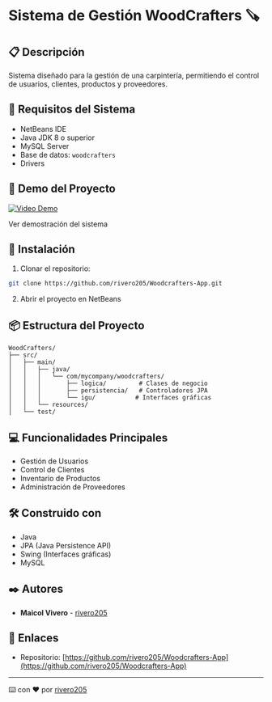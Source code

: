 # Sistema de Gestión WoodCrafters 🪚

## 📋 Descripción
Sistema diseñado para la gestión de una carpintería, permitiendo el control de usuarios, clientes, productos y proveedores.

## 🔧 Requisitos del Sistema

- NetBeans IDE
- Java JDK 8 o superior
- MySQL Server
- Base de datos: `woodcrafters`
- Drivers

## 🎥 Demo del Proyecto

[![Video Demo](https://img.shields.io/badge/Video-Demo-red)](link_al_video)

Ver demostración del sistema

## 🚀 Instalación

1. Clonar el repositorio:
```bash
git clone https://github.com/rivero205/Woodcrafters-App.git
```

2. Abrir el proyecto en NetBeans

## 📦 Estructura del Proyecto

```
WoodCrafters/
├── src/
│   ├── main/
│   │   ├── java/
│   │   │   └── com/mycompany/woodcrafters/
│   │   │       ├── logica/         # Clases de negocio
│   │   │       ├── persistencia/   # Controladores JPA
│   │   │       └── igu/           # Interfaces gráficas
│   │   └── resources/
│   └── test/
```

## 💻 Funcionalidades Principales

- Gestión de Usuarios
- Control de Clientes
- Inventario de Productos
- Administración de Proveedores

## 🛠️ Construido con

- Java
- JPA (Java Persistence API)
- Swing (Interfaces gráficas)
- MySQL

## ✒️ Autores

* **Maicol Vivero** - [rivero205](https://github.com/rivero205)

## 🔗 Enlaces

* Repositorio: [https://github.com/rivero205/Woodcrafters-App](https://github.com/rivero205/Woodcrafters-App)

---
⌨️ con ❤️ por [rivero205](https://github.com/rivero205)
